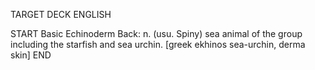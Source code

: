 TARGET DECK
ENGLISH

START
Basic
Echinoderm
Back: n. (usu. Spiny) sea animal of the group including the starfish and sea urchin. [greek ekhinos sea-urchin, derma skin]
END
